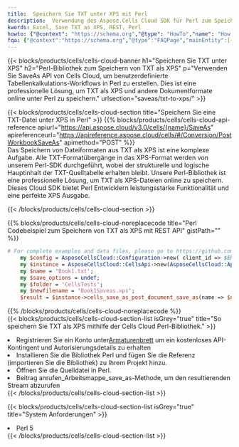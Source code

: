 ```yaml
---
title:  Speichern Sie TXT unter XPS mit Perl
description:  Verwendung des Aspose.Cells Cloud SDK für Perl zum Speichern der TXT-Formatdatei als XPS-Formatdatei.
kwords: Excel, Save TXT as XPS, REST, Perl
howto: {"@context": "https://schema.org","@type": "HowTo","name": "How to save TXT as XPS using the Cells Cloud Perl library.","description": "How to save TXT as XPS using the Cells Cloud Perl library.","image": {"@type": "ImageObject"},"url": "/perl/saveas/txt-to-xps/","step": [{ "@type": "HowToStep","name": "How to save TXT as XPS using the Cells Cloud Perl library. step 1", "image": {"@type": "ImageObject",},"url": "/perl/saveas/txt-to-xps/","text": "Register an account at <a href='https://dashboard.aspose.cloud/'>Dashboard</a> to get free API quota & authorization details",},{ "@type": "HowToStep","name": "How to save TXT as XPS using the Cells Cloud Perl library. step 1", "image": {"@type": "ImageObject",},"url": "/perl/saveas/txt-to-xps/","text": "Install Perl library and add the reference (import the library) to your project.",},{ "@type": "HowToStep","name": "How to save TXT as XPS using the Cells Cloud Perl library. step 1", "image": {"@type": "ImageObject",},"url": "/perl/saveas/txt-to-xps/","text": "Open the source file in Perl.",},{ "@type": "HowToStep","name": "How to save TXT as XPS using the Cells Cloud Perl library. step 1", "image": {"@type": "ImageObject",},"url": "/perl/saveas/txt-to-xps/","text": "Call post_workbook_save_as method to get the resultant stream",}, ],"supply": {"@type": "HowToSupply","name": "document"},"tool": [{"@type": "HowToTool","name": "VIM, Visual Studio Code, Eclipse"},{"@type": "HowToTool","name": "Aspose Cells"}],"totalTime": "PT6M"}
fqa: {"@context":"https://schema.org","@type":"FAQPage","mainEntity":[{"@type":"Question","name":"Why save file as other formats file in C# using REST API?","acceptedAnswer":{"@type":"Answer","text":"Documents are encoded in many ways, and some files may be incompatible with the software you use. To open and read such files, just save them as appropriate file formats.<br/><ol><li>Install .NET SDK and add the reference (import the library) to your project.</li><li>Open the source file in C# using REST API.</li><li>Call the PostWorkbookSaveAsRequest() method, passing an output filename with required extension.</li><li>Get the result of save as a separate file.</li></ol>"}},{"@type":"Question","name":"What file formats can I save as with your C# library?","acceptedAnswer":{"@type":"Answer","text":"We support a variety of file formats for conversion using .NET library, including XLSX, Excel, xls , PDF, CSV, HTML, Markdown, XML, PNG, JPG, TIFF, Json, TXT and many more."}},{"@type":"Question","name":"What is the maximum allowed file size for conversion using this .NET library?","acceptedAnswer":{"@type":"Answer","text":"There are no file size limits for format conversions using .NET library."}}]}
---
```

{{< blocks/products/cells/cells-cloud-banner h1="Speichern Sie TXT unter XPS" h2="Perl-Bibliothek zum Speichern von TXT als XPS" p="Verwenden Sie SaveAs API von Cells Cloud, um benutzerdefinierte Tabellenkalkulations-Workflows in Perl zu erstellen. Dies ist eine professionelle Lösung, um TXT als XPS und andere Dokumentformate online unter Perl zu speichern." urlsection="saveas/txt-to-xps/" >}}

{{< blocks/products/cells/cells-cloud-section title="Speichern Sie eine TXT-Datei unter XPS in Perl" >}}
{{% blocks/products/cells/cells-cloud-api-reference apiurl="https://api.aspose.cloud/v3.0/cells/{name}/SaveAs" apireferenceurl="https://apireference.aspose.cloud/cells/#/Conversion/PostWorkbookSaveAs" apimethod="POST" %}}
<br/>
Das Speichern von Dateiformaten aus TXT als XPS ist eine komplexe Aufgabe. Alle TXT-Formatübergänge in das XPS-Format werden von unserem Perl-SDK durchgeführt, wobei der strukturelle und logische Hauptinhalt der TXT-Quelltabelle erhalten bleibt. Unsere Perl-Bibliothek ist eine professionelle Lösung, um TXT als XPS-Dateien online zu speichern. Dieses Cloud SDK bietet Perl Entwicklern leistungsstarke Funktionalität und eine perfekte XPS Ausgabe.

{{< /blocks/products/cells/cells-cloud-section >}}

{{% blocks/products/cells/cells-cloud-noreplacecode title="Perl Codebeispiel zum Speichern von TXT als XPS mit REST API" gistPath="" %}}
  
```perl
# For complete examples and data files, please go to https://github.com/aspose-cells-cloud/aspose-cells-cloud-perl/
    my $config = AsposeCellsCloud::Configuration->new( client_id => $ENV{'ProductClientId'}, client_secret => $ENV{'ProductClientSecret'});
    my $instance = AsposeCellsCloud::CellsApi->new(AsposeCellsCloud::ApiClient->new( $config));
    my $name = 'Book1.txt';
    my $save_options = undef;
    my $folder = 'CellsTests';
    my $newfilename = 'Book1Saveas.xps';
    $result = $instance->cells_save_as_post_document_save_as(name => $name,save_options => $save_options, newfilename => $newfilename, folder => $folder);
```
  
{{% /blocks/products/cells/cells-cloud-noreplacecode %}}
<br/>
{{< blocks/products/cells/cells-cloud-section-list isGrey="true" title="So speichern Sie TXT als XPS mithilfe der Cells Cloud Perl-Bibliothek." >}}
<li> Registrieren Sie ein Konto unter<a href="https://dashboard.aspose.cloud/">Armaturenbrett</a> um ein kostenloses API-Kontingent und Autorisierungsdetails zu erhalten</li>
<li>Installieren Sie die Bibliothek Perl und fügen Sie die Referenz (importieren Sie die Bibliothek) zu Ihrem Projekt hinzu.</li>
<li>Öffnen Sie die Quelldatei in Perl.</li>
<li>Beitrag anrufen_Arbeitsmappe_save_as-Methode, um den resultierenden Stream abzurufen</li>
{{< /blocks/products/cells/cells-cloud-section-list >}}

{{< blocks/products/cells/cells-cloud-section-list isGrey="true" title="System Anforderungen" >}}
<li>Perl 5</li>
{{< /blocks/products/cells/cells-cloud-section-list >}}
